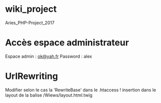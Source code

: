# wiki_project
Aries_PHP-Project_2017

# Accès espace administrateur
Espace admin : ok@yah.fr
Password : alex

# UrlRewriting
Modifier selon le cas la 'RewriteBase' dans le .htaccess
! insertion dans le layout de la balise <base href=""> /Wiews/layout.html.twig